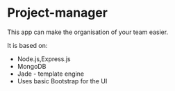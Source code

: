 # 
<h1>Project-manager</h1>
<p>This app can make the organisation of your team easier.</p>
<p>It is based on:</p>
<ul>
  <li>Node.js,Express.js</li>
  <li>MongoDB</li>
  <li>Jade - template engine</li>
  <li>Uses basic Bootstrap for the UI</li>
</ul>
